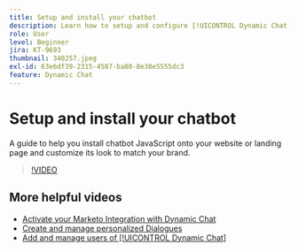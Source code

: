 ```yaml
---
title: Setup and install your chatbot
description: Learn how to setup and configure [!UICONTROL Dynamic Chat] for first use.
role: User
level: Beginner
jira: KT-9693
thumbnail: 340257.jpeg
exl-id: 63e6df39-2315-4587-ba80-8e38e5555dc3
feature: Dynamic Chat
---
```

# Setup and install your chatbot

A guide to help you install chatbot JavaScript onto your website or landing page and customize its look to match your brand.

>[!VIDEO](https://video.tv.adobe.com/v/340257/?quality=12&learn=on)

## More helpful videos

* [Activate your Marketo Integration with Dynamic Chat](marketo-integration.md)
* [Create and manage personalized Dialogues](dialogue-management.md)
* [Add and manage users of [!UICONTROL Dynamic Chat] ](user-management.md)
